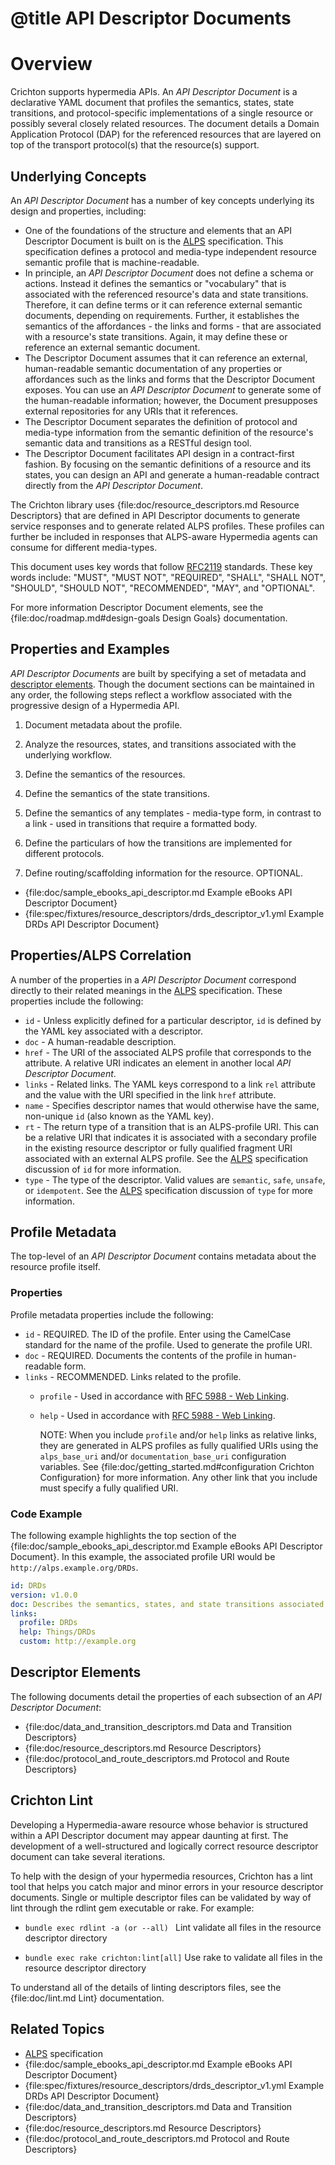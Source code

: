 # @title API Descriptor Documents

# Overview
Crichton supports hypermedia APIs. An _API Descriptor Document_ is a declarative YAML document that profiles the 
semantics, states, state transitions, and protocol-specific implementations of a single resource or possibly several 
closely related resources. The document details a Domain Application Protocol (DAP) for the referenced resources that 
are layered on top of the transport protocol(s) that the resource(s) support.

## Underlying Concepts<a name="underlying-concepts"></a> 
An _API Descriptor Document_ has a number of key concepts underlying its design and properties, including:

- One of the foundations of the structure and elements that an API Descriptor Document is built on is the 
[ALPS][] specification. This specification defines a protocol and media-type independent 
resource semantic profile that is machine-readable.
- In principle, an _API Descriptor Document_ does not define a schema or actions. Instead it defines the semantics or 
"vocabulary" that is associated with the referenced resource's data and state transitions. Therefore, it can define 
terms or it can reference external semantic documents, depending on requirements. Further, it establishes the semantics 
of the affordances - the links and forms - that are associated with a resource's state transitions. Again, it may define 
these or reference an external semantic document.
- The Descriptor Document assumes that it can reference an external, human-readable semantic documentation of any 
properties or affordances such as the links and forms that the Descriptor Document exposes. You can use an _API 
Descriptor Document_ to generate some of the human-readable information; however, the Document presupposes external 
repositories for any URIs that it references.
- The Descriptor Document separates the definition of protocol and media-type information from the semantic definition 
of the resource's semantic data and transitions as a RESTful design tool.
- The Descriptor Document facilitates API design in a contract-first fashion. By focusing on the semantic 
definitions of a resource and its states, you can design an API and generate a human-readable contract directly from 
the _API Descriptor Document_.

The Crichton library uses {file:doc/resource_descriptors.md Resource Descriptors} that are defined in API Descriptor documents to generate service responses and to generate related ALPS profiles. These profiles can further be included in responses that ALPS-aware Hypermedia agents can consume for different media-types.

This document uses key words that follow [RFC2119](http://tools.ietf.org/html/rfc2119) standards. These key words 
include: "MUST", "MUST NOT", "REQUIRED", "SHALL", "SHALL NOT", "SHOULD", "SHOULD NOT", "RECOMMENDED", "MAY", and 
"OPTIONAL".

For more information Descriptor Document elements, see the {file:doc/roadmap.md#design-goals Design Goals} documentation.

## Properties and Examples<a name="properties-and-examples"></a>
_API Descriptor Documents_ are built by specifying a set of metadata and [descriptor elements](#descriptor-elements). 
Though the document sections can be maintained in any order, the following steps reflect a workflow associated with the 
progressive design of a Hypermedia API. 

1. Document metadata about the profile.

2. Analyze the resources, states, and transitions associated with the underlying workflow.

3. Define the semantics of the resources.

4. Define the semantics of the state transitions.

5. Define the semantics of any templates - media-type form, in contrast to a link - used in transitions that require a 
formatted body.

6. Define the particulars of how the transitions are implemented for different protocols.

7. Define routing/scaffolding information for the resource. OPTIONAL.

* {file:doc/sample_ebooks_api_descriptor.md Example eBooks API Descriptor Document}
* {file:spec/fixtures/resource_descriptors/drds_descriptor_v1.yml Example DRDs API Descriptor Document}


## Properties/ALPS Correlation<a name="properties-alps-correlation"></a>
A number of the properties in a _API Descriptor Document_ correspond directly to their related meanings in the 
[ALPS][] specification. These properties include the following:

- `id` - Unless explicitly defined for a particular descriptor, `id` is defined by the YAML key associated with a 
descriptor.
- `doc` - A human-readable description.
- `href` - The URI of the associated ALPS profile that corresponds to the attribute. A relative URI indicates an element 
in another local _API Descriptor Document_.
- `links` - Related links. The YAML keys correspond to a link `rel` attribute and the value with the URI 
specified in the link `href` attribute.
- `name` - Specifies descriptor names that would otherwise have the same, non-unique `id` (also known as the YAML key).
- `rt` - The return type of a transition that is an ALPS-profile URI. This can be a relative URI that indicates it is 
associated with a secondary profile in the existing resource descriptor or fully qualified fragment URI associated 
with an external ALPS profile. See the [ALPS][] specification discussion of `id` for more information.
- `type` - The type of the descriptor. Valid values are `semantic`, `safe`, `unsafe`, or `idempotent`. See the [ALPS][] 
specification discussion of `type` for more information.

## Profile Metadata<a name="profile-metadata"></a>
The top-level of an _API Descriptor Document_ contains metadata about the resource profile itself.

### Properties<a name="properties"></a>
Profile metadata properties include the following:

- `id` - REQUIRED. The ID of the profile. Enter using the CamelCase standard for the name of the profile. Used to 
generate the profile URI.
- `doc` - REQUIRED. Documents the contents of the profile in human-readable form.
- `links` - RECOMMENDED. Links related to the profile.
  - `profile` - Used in accordance with [RFC 5988 - Web Linking](http://tools.ietf.org/html/rfc5988).
  - `help` - Used in accordance with [RFC 5988 - Web Linking](http://tools.ietf.org/html/rfc5988).

    NOTE: When you include `profile` and/or `help` links as relative links, they are generated in ALPS profiles as
fully qualified URIs using the `alps_base_uri` and/or `documentation_base_uri` configuration variables. See 
{file:doc/getting_started.md#configuration Crichton Configuration} for more information. Any other link that you 
include must specify a fully qualified URI.

### Code Example<a name="code-example"></a>
The following example highlights the top section of the 
{file:doc/sample_ebooks_api_descriptor.md Example eBooks API Descriptor Document}. In this example, the associated 
profile URI would be `http://alps.example.org/DRDs`.

```yaml
id: DRDs
version: v1.0.0
doc: Describes the semantics, states, and state transitions associated with DRDs.
links:
  profile: DRDs
  help: Things/DRDs
  custom: http://example.org
```

## Descriptor Elements<a name="descriptor-elements"></a>
The following documents detail the properties of each subsection of an _API Descriptor Document_:

* {file:doc/data_and_transition_descriptors.md Data and Transition Descriptors}
* {file:doc/resource_descriptors.md Resource Descriptors}
* {file:doc/protocol_and_route_descriptors.md Protocol and Route Descriptors}

## Crichton Lint<a name="crichton-lint"></a>
Developing a Hypermedia-aware resource whose behavior is structured within a API Descriptor document may appear 
daunting at first. The development of a well-structured and logically correct resource descriptor document can take 
several iterations.

To help with the design of your hypermedia resources, Crichton has a lint tool that helps you catch major and minor errors in your resource descriptor documents. Single or multiple descriptor files can be validated by way of lint through the rdlint gem executable or rake. For example:

* `bundle exec rdlint -a (or --all) ` Lint validate all files in the resource descriptor directory

* `bundle exec rake crichton:lint[all]` Use rake to validate all files in the resource descriptor directory

To understand all of the details of linting descriptors files, see the {file:doc/lint.md Lint} documentation.

## Related Topics<a name="related-topics"></a>
* [ALPS][] specification
* {file:doc/sample_ebooks_api_descriptor.md Example eBooks API Descriptor Document}
* {file:spec/fixtures/resource_descriptors/drds_descriptor_v1.yml Example DRDs API Descriptor Document}
* {file:doc/data_and_transition_descriptors.md Data and Transition Descriptors}
* {file:doc/resource_descriptors.md Resource Descriptors}
* {file:doc/protocol_and_route_descriptors.md Protocol and Route Descriptors}

[ALPS]: http://alps.io/spec/index.html
